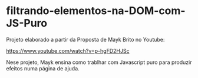 # <h1>filtrando-elementos-na-DOM-com-JS-Puro</h1>
<p> Projeto elaborado a partir da Proposta de Mayk Brito no Youtube:</p

https://www.youtube.com/watch?v=p-hgFD2HJSc
<p> Nese projeto, Mayk ensina como trablhar com Javascript puro para produzir efeitos numa página de ajuda.</p>
